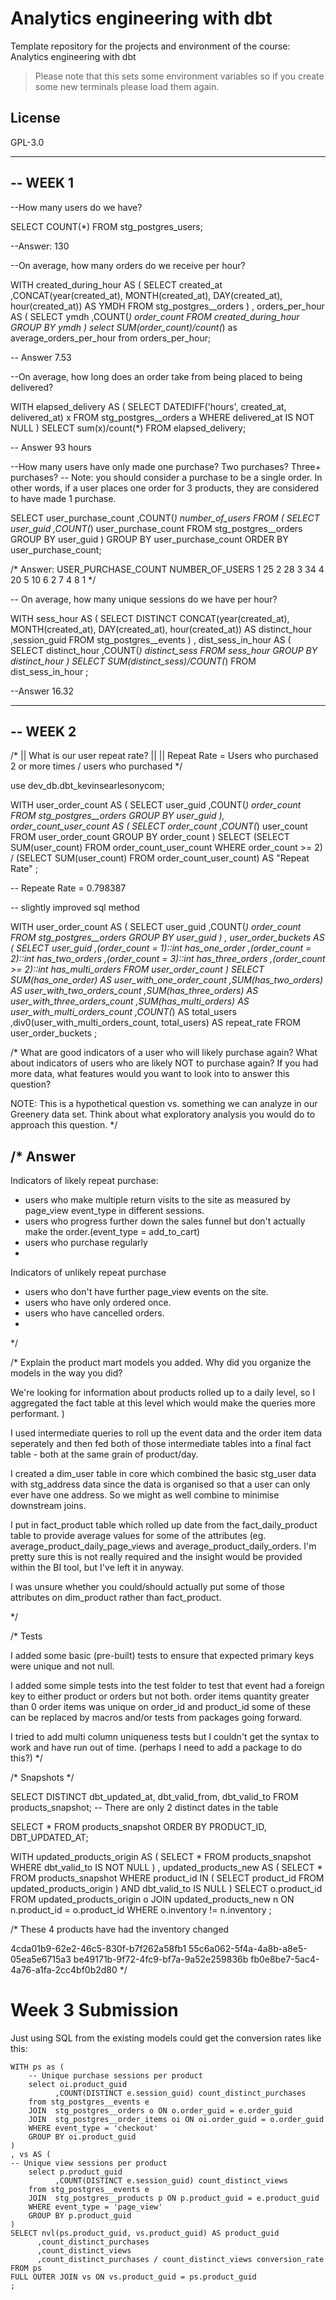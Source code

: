 # Analytics engineering with dbt

Template repository for the projects and environment of the course: Analytics engineering with dbt

> Please note that this sets some environment variables so if you create some new terminals please load them again.

## License
GPL-3.0

-------------------------
--  WEEK 1
-------------------------

--How many users do we have?

SELECT COUNT(*)
FROM stg_postgres_users;

--Answer: 130

--On average, how many orders do we receive per hour?

WITH created_during_hour AS (
    SELECT created_at
          ,CONCAT(year(created_at), MONTH(created_at), DAY(created_at), hour(created_at)) AS YMDH
    FROM stg_postgres__orders
)
, orders_per_hour AS (
    SELECT ymdh
          ,COUNT(*) order_count
    FROM created_during_hour
    GROUP BY ymdh
)
select SUM(order_count)/count(*) as average_orders_per_hour
from orders_per_hour;

-- Answer 7.53

--On average, how long does an order take from being placed to being delivered?

WITH elapsed_delivery AS (
    SELECT DATEDIFF('hours', created_at, delivered_at)  x
    FROM stg_postgres__orders a
    WHERE delivered_at IS NOT NULL
)
SELECT sum(x)/count(*)
FROM elapsed_delivery;

-- Answer 93 hours

--How many users have only made one purchase? Two purchases? Three+ purchases?
-- Note: you should consider a purchase to be a single order. In other words, if a user places one order for 3 products, they are considered to have made 1 purchase.

SELECT user_purchase_count
      ,COUNT(*) number_of_users
FROM (
    SELECT user_guid
          ,COUNT(*) user_purchase_count
    FROM stg_postgres__orders
    GROUP BY user_guid
)
GROUP BY user_purchase_count
ORDER BY user_purchase_count;

/*
Answer: 
USER_PURCHASE_COUNT	
    NUMBER_OF_USERS
1	25
2	28
3	34
4	20
5	10
6	2
7	4
8	1
*/

-- On average, how many unique sessions do we have per hour?

WITH sess_hour AS (
    SELECT DISTINCT
           CONCAT(year(created_at), MONTH(created_at), DAY(created_at), hour(created_at)) AS distinct_hour
          ,session_guid
    FROM   stg_postgres__events
) 
, dist_sess_in_hour AS (
    SELECT distinct_hour
          ,COUNT(*) distinct_sess
    FROM sess_hour
    GROUP BY distinct_hour
)
SELECT SUM(distinct_sess)/COUNT(*)
FROM dist_sess_in_hour
;

--Answer 16.32

-------------------------
--  WEEK 2
-------------------------

/*
|| What is our user repeat rate?
||
|| Repeat Rate = Users who purchased 2 or more times / users who purchased
*/

use dev_db.dbt_kevinsearlesonycom;

WITH user_order_count AS (
    SELECT user_guid
          ,COUNT(*) order_count
    FROM   stg_postgres__orders
    GROUP BY user_guid
), order_count_user_count AS (
    SELECT order_count
          ,COUNT(*) user_count
    FROM user_order_count
    GROUP BY order_count
)
SELECT (SELECT SUM(user_count) FROM order_count_user_count WHERE order_count >= 2) /
       (SELECT SUM(user_count) FROM order_count_user_count) AS "Repeat Rate"
;

-- Repeate Rate = 0.798387

-- slightly improved sql method 

WITH user_order_count AS (
    SELECT user_guid
          ,COUNT(*) order_count
    FROM   stg_postgres__orders
    GROUP BY user_guid
)
, user_order_buckets AS (
    SELECT user_guid
          ,(order_count = 1)::int has_one_order
          ,(order_count = 2)::int has_two_orders
          ,(order_count = 3)::int has_three_orders
          ,(order_count >= 2)::int has_multi_orders
    FROM user_order_count
)
SELECT SUM(has_one_order) AS user_with_one_order_count
        ,SUM(has_two_orders) AS user_with_two_orders_count
        ,SUM(has_three_orders) AS user_with_three_orders_count
        ,SUM(has_multi_orders) AS user_with_multi_orders_count
        ,COUNT(*) AS total_users
        ,div0(user_with_multi_orders_count, total_users) AS repeat_rate
FROM user_order_buckets
;

/*
What are good indicators of a user who will likely purchase again? What about indicators of users who are likely NOT to purchase again? If you had more data, what features would you want to look into to answer this question?

NOTE: This is a hypothetical question vs. something we can analyze in our Greenery data set. Think about what exploratory analysis you would do to approach this question.
*/

/*
Answer
----------

Indicators of likely repeat purchase:
  - users who make multiple return visits to the site as measured by page_view event_type in different sessions.
  - users who progress further down the sales funnel but don't actually make the order.(event_type = add_to_cart) 
  - users who purchase regularly
  - 

Indicators of unlikely repeat purchase
  - users who don't have further page_view events on the site.
  - users who have only ordered once.
  - users who have cancelled orders.
  - 

*/

/*
Explain the product mart models you added. Why did you organize the models in the way you did?


We're looking for information about products rolled up to a daily level, so I aggregated the fact table
at this level which would make the queries more performant. )

I used intermediate queries to roll up the event data and the order item data seperately and then fed both 
of those intermediate tables into a final fact table - both at the same grain of product/day.

I created a dim_user table in core which combined the basic stg_user data with stg_address data since
the data is organised so that a user can only ever have one address.  So we might as well combine 
to minimise downstream joins.

I put in fact_product table which rolled up date from the fact_daily_product table to provide average values
for some of the attributes (eg. average_product_daily_page_views and average_product_daily_orders.  I'm pretty 
sure this is not really required and the insight would be provided within the BI tool, but I've left it in anyway.

I was unsure whether you could/should actually put some of those attributes on dim_product rather than fact_product.

*/

/*
Tests

I added some basic (pre-built) tests to ensure that expected primary keys were unique and not null.

I added some simple tests into the test folder to test that 
    event had a foreign key to either product or orders but not both.
    order items quantity greater than 0
    order items was unique on order_id and product_id
some of these can be replaced by macros and/or tests from packages going forward.

I tried to add multi column uniqueness tests but I couldn't get the syntax to work and have run out of time.
(perhaps I need to add a package to do this?)
*/

/*
Snapshots
*/

SELECT DISTINCT dbt_updated_at, dbt_valid_from, dbt_valid_to FROM products_snapshot;
-- There are only 2 distinct dates in the table

SELECT *
FROM   products_snapshot
ORDER BY PRODUCT_ID, DBT_UPDATED_AT;

WITH updated_products_origin AS (
    SELECT *
    FROM   products_snapshot
    WHERE dbt_valid_to IS NOT NULL
)
, updated_products_new AS (
    SELECT *
    FROM   products_snapshot
    WHERE product_id IN (
        SELECT product_id
        FROM updated_products_origin
    )
    AND dbt_valid_to IS NULL
)
SELECT o.product_id
FROM updated_products_origin o
JOIN updated_products_new n ON n.product_id = o.product_id
WHERE o.inventory != n.inventory
;

/*
These 4 products have had the inventory changed

4cda01b9-62e2-46c5-830f-b7f262a58fb1
55c6a062-5f4a-4a8b-a8e5-05ea5e6715a3
be49171b-9f72-4fc9-bf7a-9a52e259836b
fb0e8be7-5ac4-4a76-a1fa-2cc4bf0b2d80
*/


# Week 3 Submission

Just using SQL from the existing models could get the conversion rates like this:

```
WITH ps as (
    -- Unique purchase sessions per product
    select oi.product_guid
          ,COUNT(DISTINCT e.session_guid) count_distinct_purchases
    from stg_postgres__events e
    JOIN  stg_postgres__orders o ON o.order_guid = e.order_guid
    JOIN  stg_postgres__order_items oi ON oi.order_guid = o.order_guid
    WHERE event_type = 'checkout'
    GROUP BY oi.product_guid
)
, vs AS (
-- Unique view sessions per product
    select p.product_guid
          ,COUNT(DISTINCT e.session_guid) count_distinct_views
    from stg_postgres__events e
    JOIN  stg_postgres__products p ON p.product_guid = e.product_guid 
    WHERE event_type = 'page_view'
    GROUP BY p.product_guid
)
SELECT nvl(ps.product_guid, vs.product_guid) AS product_guid
      ,count_distinct_purchases
      ,count_distinct_views
      ,count_distinct_purchases / count_distinct_views conversion_rate
FROM ps
FULL OUTER JOIN vs ON vs.product_guid = ps.product_guid
;
```
























